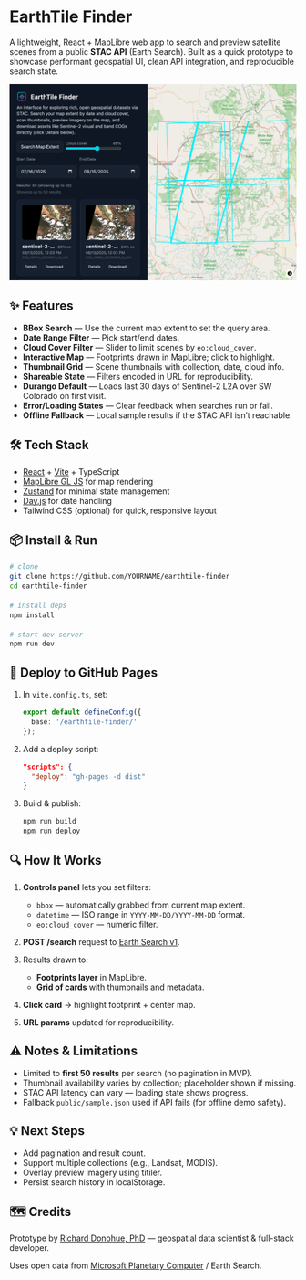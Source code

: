 # EarthTile Finder

A lightweight, React + MapLibre web app to search and preview satellite scenes from a public **STAC API** (Earth Search). Built as a quick prototype to showcase performant geospatial UI, clean API integration, and reproducible search state.

![screenshot-placeholder](public/screenshot.png)

## ✨ Features

* **BBox Search** — Use the current map extent to set the query area.
* **Date Range Filter** — Pick start/end dates.
* **Cloud Cover Filter** — Slider to limit scenes by `eo:cloud_cover`.
* **Interactive Map** — Footprints drawn in MapLibre; click to highlight.
* **Thumbnail Grid** — Scene thumbnails with collection, date, cloud info.
* **Shareable State** — Filters encoded in URL for reproducibility.
* **Durango Default** — Loads last 30 days of Sentinel-2 L2A over SW Colorado on first visit.
* **Error/Loading States** — Clear feedback when searches run or fail.
* **Offline Fallback** — Local sample results if the STAC API isn’t reachable.

## 🛠 Tech Stack

* [React](https://react.dev/) + [Vite](https://vitejs.dev/) + TypeScript
* [MapLibre GL JS](https://maplibre.org/) for map rendering
* [Zustand](https://github.com/pmndrs/zustand) for minimal state management
* [Day.js](https://day.js.org/) for date handling
* Tailwind CSS (optional) for quick, responsive layout

## 📦 Install & Run

```bash
# clone
git clone https://github.com/YOURNAME/earthtile-finder
cd earthtile-finder

# install deps
npm install

# start dev server
npm run dev
```

## 🚀 Deploy to GitHub Pages

1. In `vite.config.ts`, set:

   ```ts
   export default defineConfig({
     base: '/earthtile-finder/'
   });
   ```
2. Add a deploy script:

   ```json
   "scripts": {
     "deploy": "gh-pages -d dist"
   }
   ```
3. Build & publish:

   ```bash
   npm run build
   npm run deploy
   ```

## 🔍 How It Works

1. **Controls panel** lets you set filters:

   * `bbox` — automatically grabbed from current map extent.
   * `datetime` — ISO range in `YYYY-MM-DD/YYYY-MM-DD` format.
   * `eo:cloud_cover` — numeric filter.
2. **POST /search** request to [Earth Search v1](https://earth-search.aws.element84.com/v1).
3. Results drawn to:

   * **Footprints layer** in MapLibre.
   * **Grid of cards** with thumbnails and metadata.
4. **Click card** → highlight footprint + center map.
5. **URL params** updated for reproducibility.

## ⚠️ Notes & Limitations

* Limited to **first 50 results** per search (no pagination in MVP).
* Thumbnail availability varies by collection; placeholder shown if missing.
* STAC API latency can vary — loading state shows progress.
* Fallback `public/sample.json` used if API fails (for offline demo safety).

## 💡 Next Steps

* Add pagination and result count.
* Support multiple collections (e.g., Landsat, MODIS).
* Overlay preview imagery using titiler.
* Persist search history in localStorage.

## 🗺 Credits

Prototype by [Richard Donohue, PhD](https://smallbatchmaps.com) — geospatial data scientist & full-stack developer.

Uses open data from [Microsoft Planetary Computer](https://planetarycomputer.microsoft.com/) / Earth Search.
